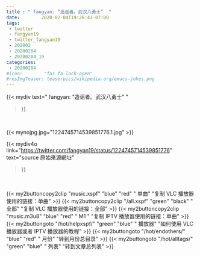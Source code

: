```yaml
---
title : " fangyan: “造谣者。武汉八勇士”  "
date:        2020-02-04T19:26:43-07:00
tags:
 - twitter
 - fangyan19
 - twitter_fangyan19
 - 202002
 - 20200204
 - 20200204_19
categories:
 - 20200204
#icon:        "fas fa-lock-open"
#resImgTeaser: teaserpics/wikipedia.org/emacs-jokes.png
---
```


{{< mydiv text=" fangyan: “造谣者。武汉八勇士”  "
>}}
<br>


 {{< mynojpg jpg="1224745714539851776.1.jpg" >}}<br> 



{{< mydiv4o link="https://twitter.com/fangyan19/status/1224745714539851776"
text="source 原始來源網址"
>}}


<br>





{{< my2buttoncopy2clip "music.xspf"        "blue"   "red"    " 单曲"  "复制 VLC 播放器使用的链接：单曲" >}} {{< my2buttoncopy2clip "/all.xspf"         "green"  "black"  " 全部"  "复制 VLC 播放器使用的链接：全部" >}} {{< my2buttoncopy2clip "music.m3u8"        "blue"   "red"    " M1 "    "复制 IPTV 播放器使用的链接：单曲" >}} {{< my2buttongoto      "/hot/helpxspf/"    "green"  "blue"   " 播放器" "如何使用 VLC 播放器或者 IPTV 播放器的教程" >}} {{< my2buttongoto      "/hot/endothers/"   "blue"   "red"    " 月份"   "转到月份总目录" >}} {{< my2buttongoto      "/hot/alltags/"     "green"  "blue"   " 列表"   "转到文章总列表" >}} 
